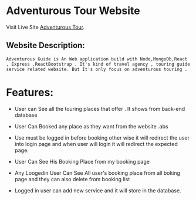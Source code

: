 # Adventurous Tour Website

Visit Live Site [Adventurous Tour](https://adventurous-tour.web.app/).

## Website Description:

    Adventurous Guide is An Web application build with Node,MongoDb,React , Express ,ReactBootstrap . It's kind of travel agency , touring guide service related website. But It's only focus on adventurous touring .

# Features:

-   User can See all the touring places that offer . It shows from back-end database

-   User Can Booked any place as they want from the website .abs

-   Use must be logged in before booking other wise it will redirect the user into login page and when user will login it will redirect the expected page.

-   User Can See His Booking Place from my booking page
-   Any Loogedin User Can See All user's booking place from all boking page and they can also delete from booking list

-   Logged in user can add new service and it will store in the database.
